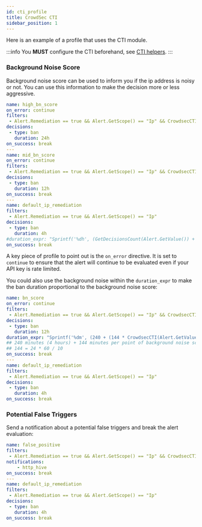 ```yaml
---
id: cti_profile
title: CrowdSec CTI
sidebar_position: 1
---
```


Here is an example of a profile that uses the CTI module.

:::info
You **MUST** configure the CTI beforehand, see [CTI helpers](/expr/cti_helpers.md).
:::

### Background Noise Score

Background noise score can be used to inform you if the ip address is noisy or not. You can use this information to make the decision more or less aggressive.

```yaml
name: high_bn_score
on_error: continue
filters:
 - Alert.Remediation == true && Alert.GetScope() == "Ip" && CrowdsecCTI(Alert.GetValue()).GetBackgroundNoiseScore() > 6 && !CrowdsecCTI(Alert.GetValue()).IsFalsePositive()
decisions:
 - type: ban
   duration: 24h
on_success: break
---
name: mid_bn_score
on_error: continue
filters:
 - Alert.Remediation == true && Alert.GetScope() == "Ip" && CrowdsecCTI(Alert.GetValue()).GetBackgroundNoiseScore() >= 3 && !CrowdsecCTI(Alert.GetValue()).IsFalsePositive()
decisions:
 - type: ban
   duration: 12h
on_success: break
---
name: default_ip_remediation
filters:
 - Alert.Remediation == true && Alert.GetScope() == "Ip"
decisions:
 - type: ban
   duration: 4h
#duration_expr: "Sprintf('%dh', (GetDecisionsCount(Alert.GetValue()) + 1) * 4)"
on_success: break
```

A key piece of profile to point out is the `on_error` directive. It is set to `continue` to ensure that the alert will continue to be evaluated even if your API key is rate limited.

You could also use the background noise within the `duration_expr` to make the ban duration proportional to the background noise score:

```yaml
name: bn_score
on_error: continue
filters:
 - Alert.Remediation == true && Alert.GetScope() == "Ip" && CrowdsecCTI(Alert.GetValue()).GetBackgroundNoiseScore() > 0 && !CrowdsecCTI(Alert.GetValue()).IsFalsePositive()
decisions:
 - type: ban
   duration: 12h
duration_expr: "Sprintf('%dm', (240 + (144 * CrowdsecCTI(Alert.GetValue()).GetBackgroundNoiseScore())))"
## 240 minutes (4 hours) + 144 minutes per point of background noise score
## 144 = 24 * 60 / 10
on_success: break
---
name: default_ip_remediation
filters:
 - Alert.Remediation == true && Alert.GetScope() == "Ip"
decisions:
 - type: ban
   duration: 4h
on_success: break
```

### Potential False Triggers

Send a notification about a potential false triggers and break the alert evaluation:

```yaml
name: false_positive
filters:
 - Alert.Remediation == true && Alert.GetScope() == "Ip" && CrowdsecCTI(Alert.GetValue()).IsFalsePositive()
notifications:
    - http_hive
on_success: break
---
name: default_ip_remediation
filters:
 - Alert.Remediation == true && Alert.GetScope() == "Ip"
decisions:
 - type: ban
   duration: 4h
on_success: break
```